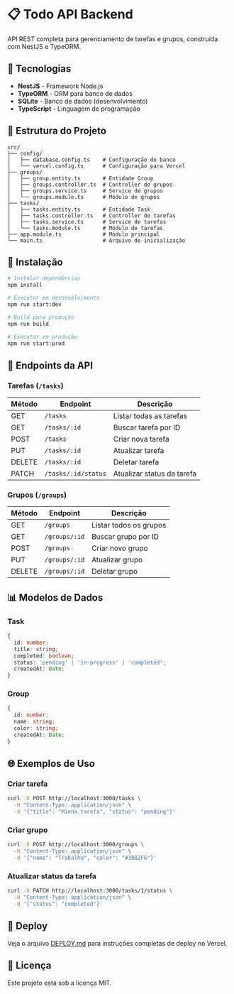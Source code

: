 # 📋 Todo API Backend

API REST completa para gerenciamento de tarefas e grupos, construída com NestJS e TypeORM.

## 🚀 Tecnologias

- **NestJS** - Framework Node.js
- **TypeORM** - ORM para banco de dados
- **SQLite** - Banco de dados (desenvolvimento)
- **TypeScript** - Linguagem de programação

## 📁 Estrutura do Projeto

```
src/
├── config/
│   ├── database.config.ts    # Configuração do banco
│   └── vercel.config.ts      # Configuração para Vercel
├── groups/
│   ├── group.entity.ts       # Entidade Group
│   ├── groups.controller.ts  # Controller de grupos
│   ├── groups.service.ts     # Service de grupos
│   └── groups.module.ts      # Módulo de grupos
├── tasks/
│   ├── tasks.entity.ts       # Entidade Task
│   ├── tasks.controller.ts   # Controller de tarefas
│   ├── tasks.service.ts      # Service de tarefas
│   └── tasks.module.ts       # Módulo de tarefas
├── app.module.ts             # Módulo principal
└── main.ts                   # Arquivo de inicialização
```

## 🔧 Instalação

```bash
# Instalar dependências
npm install

# Executar em desenvolvimento
npm run start:dev

# Build para produção
npm run build

# Executar em produção
npm run start:prod
```

## 📡 Endpoints da API

### Tarefas (`/tasks`)

| Método | Endpoint | Descrição |
|--------|----------|-----------|
| GET | `/tasks` | Listar todas as tarefas |
| GET | `/tasks/:id` | Buscar tarefa por ID |
| POST | `/tasks` | Criar nova tarefa |
| PUT | `/tasks/:id` | Atualizar tarefa |
| DELETE | `/tasks/:id` | Deletar tarefa |
| PATCH | `/tasks/:id/status` | Atualizar status da tarefa |

### Grupos (`/groups`)

| Método | Endpoint | Descrição |
|--------|----------|-----------|
| GET | `/groups` | Listar todos os grupos |
| GET | `/groups/:id` | Buscar grupo por ID |
| POST | `/groups` | Criar novo grupo |
| PUT | `/groups/:id` | Atualizar grupo |
| DELETE | `/groups/:id` | Deletar grupo |

## 📊 Modelos de Dados

### Task
```typescript
{
  id: number;
  title: string;
  completed: boolean;
  status: 'pending' | 'in-progress' | 'completed';
  createdAt: Date;
}
```

### Group
```typescript
{
  id: number;
  name: string;
  color: string;
  createdAt: Date;
}
```

## 🌐 Exemplos de Uso

### Criar tarefa
```bash
curl -X POST http://localhost:3000/tasks \
  -H "Content-Type: application/json" \
  -d '{"title": "Minha tarefa", "status": "pending"}'
```

### Criar grupo
```bash
curl -X POST http://localhost:3000/groups \
  -H "Content-Type: application/json" \
  -d '{"name": "Trabalho", "color": "#3B82F6"}'
```

### Atualizar status da tarefa
```bash
curl -X PATCH http://localhost:3000/tasks/1/status \
  -H "Content-Type: application/json" \
  -d '{"status": "completed"}'
```

## 🚀 Deploy

Veja o arquivo [DEPLOY.md](./DEPLOY.md) para instruções completas de deploy no Vercel.

## 📝 Licença

Este projeto está sob a licença MIT.
